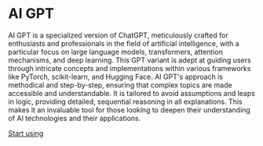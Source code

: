 # AI GPT

AI GPT is a specialized version of ChatGPT, meticulously crafted for enthusiasts and professionals in the field of artificial intelligence, with a particular focus on large language models, transformers, attention mechanisms, and deep learning. This GPT variant is adept at guiding users through intricate concepts and implementations within various frameworks like PyTorch, scikit-learn, and Hugging Face. AI GPT's approach is methodical and step-by-step, ensuring that complex topics are made accessible and understandable. It is tailored to avoid assumptions and leaps in logic, providing detailed, sequential reasoning in all explanations. This makes it an invaluable tool for those looking to deepen their understanding of AI technologies and their applications.

[Start using](https://chat.openai.com/g/g-agCdZedbZ-ai-gpt)